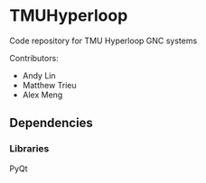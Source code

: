# TMUHyperloop
Code repository for TMU Hyperloop GNC systems

Contributors:
- Andy Lin
- Matthew Trieu
- Alex Meng

## Dependencies

### Libraries
PyQt
